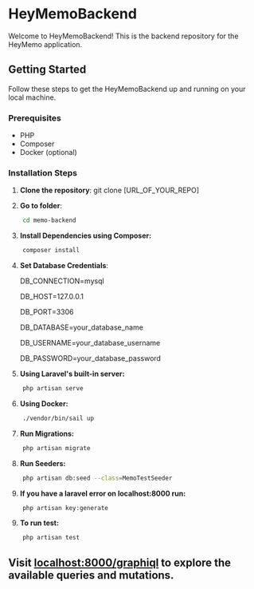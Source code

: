 # HeyMemoBackend

Welcome to HeyMemoBackend! This is the backend repository for the HeyMemo application.

## Getting Started

Follow these steps to get the HeyMemoBackend up and running on your local machine.

### Prerequisites

-   PHP
-   Composer
-   Docker (optional)

### Installation Steps

1. **Clone the repository**:
   git clone [URL_OF_YOUR_REPO]

2. **Go to folder**:

```bash
    cd memo-backend
```

3. **Install Dependencies using Composer:**

```bash
    composer install
```

4. **Set Database Credentials**:

    DB_CONNECTION=mysql

    DB_HOST=127.0.0.1

    DB_PORT=3306

    DB_DATABASE=your_database_name

    DB_USERNAME=your_database_username

    DB_PASSWORD=your_database_password

5. **Using Laravel's built-in server:**

```bash
    php artisan serve
```

6. **Using Docker:**

```bash
    ./vendor/bin/sail up
```

7. **Run Migrations:**

```bash
    php artisan migrate
```
8. **Run Seeders:**

```bash
    php artisan db:seed --class=MemoTestSeeder
```

9. **If you have a laravel error on localhost:8000 run:**

```bash
    php artisan key:generate
```

9. **To run test:**

```bash
    php artisan test
```

## Visit [localhost:8000/graphiql](http://localhost:8000/graphiql) to explore the available queries and mutations.

